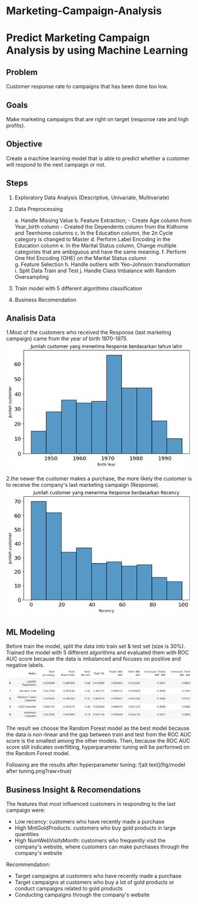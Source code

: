# Marketing-Campaign-Analysis

# Predict Marketing Campaign Analysis by using Machine Learning

## Problem
Customer response rate to campaigns that has been done too low.

## Goals
Make marketing campaigns that are right on target (response rate and high profits).

## Objective
Create a machine learning model that is able to predict whether a customer will respond to the next campaign or not.

## Steps
1. Exploratory Data Analysis (Descriptive, Univariate, Multivariate)
2. Data Preprocessing 

    a. Handle Missing Value
    b. Feature Extraction;
        - Create Age column from Year_birth column
        - Created the Dependents column from the Kidhome and Teenhome columns
    c. In the Education column, the 2n Cycle category is changed to Master
    d. Perform Label Encoding in the Education column
    e. In the Marital Status column, Change multiple categories that are ambiguous and have the same meaning.
    f. Perform One Hot Encoding (OHE) on the Marital Status column    
    g. Feature Selection
    h. Handle outliers with Yeo-Johnson transformation
    i. Split Data Train and Test
    j. Handle Class Imbalance with Random Oversampling
3. Train model with 5 different algorithms classification
4. Business Recomendation

## Analisis Data
1.Most of the customers who received the Response (last marketing campaign) came from the year of birth 1970-1975.
![alt text](fig/insight1.png?raw=true)

2.the newer the customer makes a purchase, the more likely the customer is to receive the company's last marketing campaign (Response).
![alt text](fig/insight2.png?raw=true)

## ML Modeling
Before train the model, split the data into train set & test set (size is 30%). Trained the model with 5 different algorithms and evaluated them with ROC AUC score because the data is imbalanced and focuses on positive and negative labels.
![alt text](fig/modelling.png?raw=true)

The result we choose the Random Forest model as the best model because the data is non-linear and the gap between train and test from the ROC AUC score is the smallest among the other models. Then, because the ROC AUC score still indicates overfitting, hyperparameter tuning will be performed on the Random Forest model.

Following are the results after hyperparameter tuning:
![alt text](fig/model after tuning.png?raw=true)

## Business Insight & Recomendations
The features that most influenced customers in responding to the last campaign were:
- Low recency: customers who have recently made a purchase
- High MntGoldProducts: customers who buy gold products in large quantities
- High NumWebVisitsMonth: customers who frequently visit the company's website, where customers can make purchases through the company's website

Recommendation:
- Target campaigns at customers who have recently made a purchase
- Target campaigns at customers who buy a lot of gold products or conduct campaigns related to gold products
- Conducting campaigns through the company's website
